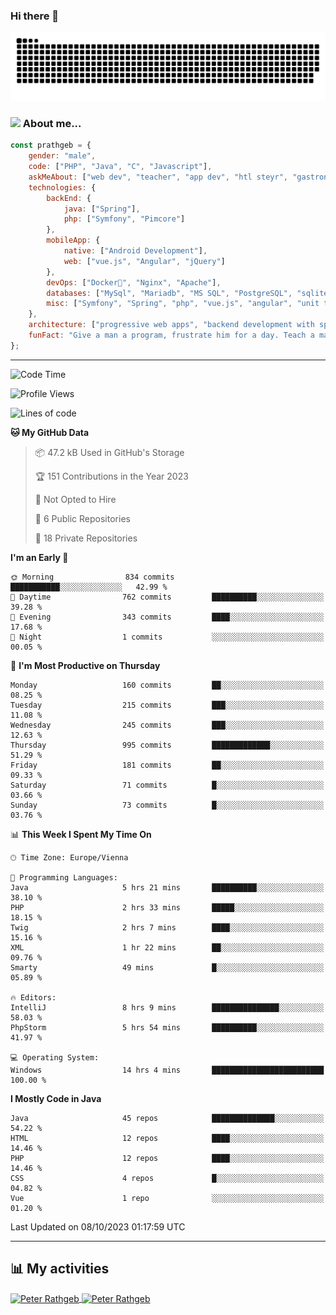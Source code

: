 ### Hi there 👋

<div align="center">
  <img  src="https://github.com/1999AZZAR/1999AZZAR/blob/main/resources/img/grid-snake.svg"
       alt="snake" />
</div>

### <img src="https://media.giphy.com/media/VgCDAzcKvsR6OM0uWg/giphy.gif" width="50"> About me...  

```javascript
const prathgeb = {
    gender: "male",
    code: ["PHP", "Java", "C", "Javascript"],
    askMeAbout: ["web dev", "teacher", "app dev", "htl steyr", "gastronaut"],
    technologies: {
        backEnd: {
            java: ["Spring"],
            php: ["Symfony", "Pimcore"]
        },
        mobileApp: {
            native: ["Android Development"],
            web: ["vue.js", "Angular", "jQuery"]
        },
        devOps: ["Docker🐳", "Nginx", "Apache"],
        databases: ["MySql", "Mariadb", "MS SQL", "PostgreSQL", "sqlite"],
        misc: ["Symfony", "Spring", "php", "vue.js", "angular", "unit testing", "ci/cd using github actions"]
    },
    architecture: ["progressive web apps", "backend development with spring", "backend development with symfony"],
    funFact: "Give a man a program, frustrate him for a day. Teach a man to program, frustrate him for a lifetime."
};
```

---
<!--START_SECTION:waka-->
![Code Time](http://img.shields.io/badge/Code%20Time-365%20hrs%2025%20mins-blue)

![Profile Views](http://img.shields.io/badge/Profile%20Views-0-blue)

![Lines of code](https://img.shields.io/badge/From%20Hello%20World%20I%27ve%20Written-2.5%20million%20lines%20of%20code-blue)

**🐱 My GitHub Data** 

> 📦 47.2 kB Used in GitHub's Storage 
 > 
> 🏆 151 Contributions in the Year 2023
 > 
> 🚫 Not Opted to Hire
 > 
> 📜 6 Public Repositories 
 > 
> 🔑 18 Private Repositories 
 > 
**I'm an Early 🐤** 

```text
🌞 Morning                834 commits         ███████████░░░░░░░░░░░░░░   42.99 % 
🌆 Daytime                762 commits         ██████████░░░░░░░░░░░░░░░   39.28 % 
🌃 Evening                343 commits         ████░░░░░░░░░░░░░░░░░░░░░   17.68 % 
🌙 Night                  1 commits           ░░░░░░░░░░░░░░░░░░░░░░░░░   00.05 % 
```
📅 **I'm Most Productive on Thursday** 

```text
Monday                   160 commits         ██░░░░░░░░░░░░░░░░░░░░░░░   08.25 % 
Tuesday                  215 commits         ███░░░░░░░░░░░░░░░░░░░░░░   11.08 % 
Wednesday                245 commits         ███░░░░░░░░░░░░░░░░░░░░░░   12.63 % 
Thursday                 995 commits         █████████████░░░░░░░░░░░░   51.29 % 
Friday                   181 commits         ██░░░░░░░░░░░░░░░░░░░░░░░   09.33 % 
Saturday                 71 commits          █░░░░░░░░░░░░░░░░░░░░░░░░   03.66 % 
Sunday                   73 commits          █░░░░░░░░░░░░░░░░░░░░░░░░   03.76 % 
```


📊 **This Week I Spent My Time On** 

```text
🕑︎ Time Zone: Europe/Vienna

💬 Programming Languages: 
Java                     5 hrs 21 mins       ██████████░░░░░░░░░░░░░░░   38.10 % 
PHP                      2 hrs 33 mins       █████░░░░░░░░░░░░░░░░░░░░   18.15 % 
Twig                     2 hrs 7 mins        ████░░░░░░░░░░░░░░░░░░░░░   15.16 % 
XML                      1 hr 22 mins        ██░░░░░░░░░░░░░░░░░░░░░░░   09.76 % 
Smarty                   49 mins             █░░░░░░░░░░░░░░░░░░░░░░░░   05.89 % 

🔥 Editors: 
IntelliJ                 8 hrs 9 mins        ███████████████░░░░░░░░░░   58.03 % 
PhpStorm                 5 hrs 54 mins       ██████████░░░░░░░░░░░░░░░   41.97 % 

💻 Operating System: 
Windows                  14 hrs 4 mins       █████████████████████████   100.00 % 
```

**I Mostly Code in Java** 

```text
Java                     45 repos            ██████████████░░░░░░░░░░░   54.22 % 
HTML                     12 repos            ████░░░░░░░░░░░░░░░░░░░░░   14.46 % 
PHP                      12 repos            ████░░░░░░░░░░░░░░░░░░░░░   14.46 % 
CSS                      4 repos             █░░░░░░░░░░░░░░░░░░░░░░░░   04.82 % 
Vue                      1 repo              ░░░░░░░░░░░░░░░░░░░░░░░░░   01.20 % 
```




 Last Updated on 08/10/2023 01:17:59 UTC
<!--END_SECTION:waka-->

---
  ## 📊 My activities
  <a href="https://github.com/prathgeb">
    <img width=450 height=170 align="center" alt="Peter Rathgeb" src="https://github-readme-stats.vercel.app/api?username=prathgeb&include_all_commits=true&count_private=true&theme=midnight-purple&show_icons=true&bg_color=0D1117&hide_border=true" />
  </a>
  <a href="https://github.com/prathgeb">
    <img align="center" alt="Peter Rathgeb" src="https://github-readme-stats.vercel.app/api/top-langs/?username=prathgeb&include_all_commits=true&count_private=true&theme=midnight-purple&show_icons=true&layout=compact&bg_color=0D1117&hide_border=true" />
  </a>
